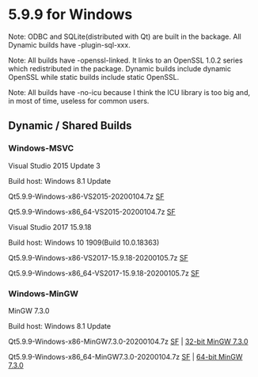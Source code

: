 # 5.9.9 for Windows

Note: ODBC and SQLite(distributed with Qt) are built in the backage. All Dynamic builds have -plugin-sql-xxx.

Note: All builds have -openssl-linked. It links to an OpenSSL 1.0.2 series which redistributed in the package. Dynamic builds include dynamic OpenSSL while static builds include static OpenSSL.

Note: All builds have -no-icu because I think the ICU library is too big and, in most of time, useless for common users.

## Dynamic / Shared Builds

### Windows-MSVC

Visual Studio 2015 Update 3

Build host: Windows 8.1 Update

Qt5.9.9-Windows-x86-VS2015-20200104.7z [SF](https://sourceforge.net/projects/fsu0413-qtbuilds/files/Qt5.9/Windows-x86/Qt5.9.9-Windows-x86-VS2015-20200104.7z)

Qt5.9.9-Windows-x86_64-VS2015-20200104.7z [SF](https://sourceforge.net/projects/fsu0413-qtbuilds/files/Qt5.9/Windows-x86_64/Qt5.9.9-Windows-x86_64-VS2015-20200104.7z)

Visual Studio 2017 15.9.18

Build host: Windows 10 1909(Build 10.0.18363)

Qt5.9.9-Windows-x86-VS2017-15.9.18-20200105.7z [SF](https://sourceforge.net/projects/fsu0413-qtbuilds/files/Qt5.9/Windows-x86/Qt5.9.9-Windows-x86-VS2017-15.9.18-20200105.7z)

Qt5.9.9-Windows-x86_64-VS2017-15.9.18-20200105.7z [SF](https://sourceforge.net/projects/fsu0413-qtbuilds/files/Qt5.9/Windows-x86_64/Qt5.9.9-Windows-x86_64-VS2017-15.9.18-20200105.7z)

### Windows-MinGW

MinGW 7.3.0

Build host: Windows 8.1 Update

Qt5.9.9-Windows-x86-MinGW7.3.0-20200104.7z [SF](https://sourceforge.net/projects/fsu0413-qtbuilds/files/Qt5.9/Windows-x86/Qt5.9.9-Windows-x86-MinGW7.3.0-20200104.7z) | [32-bit MinGW 7.3.0](https://sourceforge.net/projects/mingw-w64/files/Toolchains%20targetting%20Win32/Personal%20Builds/mingw-builds/7.3.0/threads-posix/dwarf/i686-7.3.0-release-posix-dwarf-rt_v5-rev0.7z)

Qt5.9.9-Windows-x86_64-MinGW7.3.0-20200104.7z [SF](https://sourceforge.net/projects/fsu0413-qtbuilds/files/Qt5.9/Windows-x86_64/Qt5.9.9-Windows-x86_64-MinGW7.3.0-20200104.7z) | [64-bit MinGW 7.3.0](https://sourceforge.net/projects/mingw-w64/files/Toolchains%20targetting%20Win64/Personal%20Builds/mingw-builds/7.3.0/threads-posix/seh/x86_64-7.3.0-release-posix-seh-rt_v5-rev0.7z)
